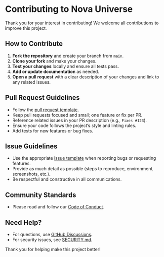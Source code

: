 # Contributing to Nova Universe

Thank you for your interest in contributing! We welcome all contributions to improve this project.

## How to Contribute

1. **Fork the repository** and create your branch from `main`.
2. **Clone your fork** and make your changes.
3. **Test your changes** locally and ensure all tests pass.
4. **Add or update documentation** as needed.
5. **Open a pull request** with a clear description of your changes and link to any related issues.

## Pull Request Guidelines
- Follow the [pull request template](PULL_REQUEST_TEMPLATE.md).
- Keep pull requests focused and small; one feature or fix per PR.
- Reference related issues in your PR description (e.g., `Fixes #123`).
- Ensure your code follows the project’s style and linting rules.
- Add tests for new features or bug fixes.

## Issue Guidelines
- Use the appropriate [issue template](ISSUE_TEMPLATE/) when reporting bugs or requesting features.
- Provide as much detail as possible (steps to reproduce, environment, screenshots, etc.).
- Be respectful and constructive in all communications.

## Community Standards
- Please read and follow our [Code of Conduct](CODE_OF_CONDUCT.md).

## Need Help?
- For questions, use [GitHub Discussions](https://github.com/itristenx/nova-universe/discussions).
- For security issues, see [SECURITY.md](SECURITY.md).

Thank you for helping make this project better!
